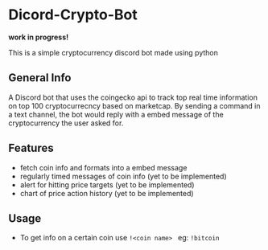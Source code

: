 # Dicord-Crypto-Bot
**work in progress!**

This is a simple cryptocurrency discord bot made using python

## General Info
A Discord bot that uses the coingecko api to track top real time information on top 100 cryptocurrecncy based on marketcap. By sending a command in a text channel, the bot would reply with a embed message of the cryptocurrency the user asked for. 

## Features
- fetch coin info and formats into a embed message 
- regularly timed messages of coin info (yet to be implemented) 
- alert for hitting price targets (yet to be implemented) 
- chart of price action history (yet to be implemented) 

## Usage 
- To get info on a certain coin use ```!<coin name> ``` eg: ```!bitcoin```
